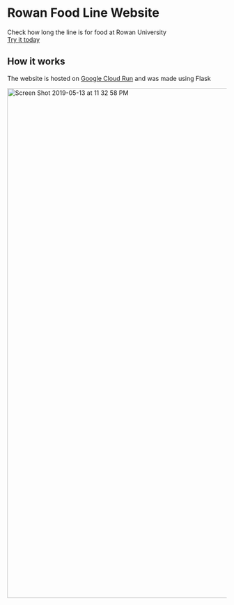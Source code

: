 # Rowan Food Line Website
Check how long the line is for food at Rowan University  
[Try it today](https://tapingo-dn5hycmxkq-uc.a.run.app/)

## How it works
The website is hosted on [Google Cloud Run](https://cloud.google.com/run/) and was made using Flask


<img width="1169" alt="Screen Shot 2019-05-13 at 11 32 58 PM" src="https://user-images.githubusercontent.com/6628497/57669380-b9141e80-75d8-11e9-810e-4d327c2d5e7c.png">
